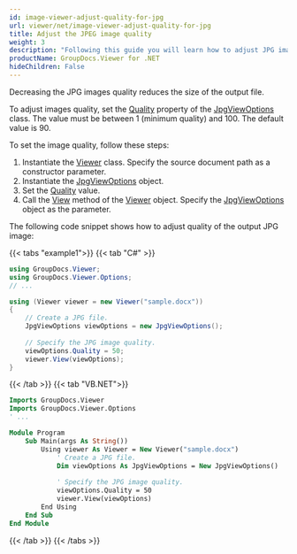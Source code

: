 ```yaml
---
id: image-viewer-adjust-quality-for-jpg
url: viewer/net/image-viewer-adjust-quality-for-jpg
title: Adjust the JPEG image quality
weight: 3
description: "Following this guide you will learn how to adjust JPG images quality when rendering documents with Image Viewer by GroupDocs."
productName: GroupDocs.Viewer for .NET
hideChildren: False
---
```

Decreasing the JPG images quality reduces the size of the output file.

To adjust images quality, set the [Quality](https://reference.groupdocs.com/net/viewer/groupdocs.viewer.options/jpgviewoptions/properties/quality) property of the [JpgViewOptions](https://reference.groupdocs.com/net/viewer/groupdocs.viewer.options/jpgviewoptions) class. The value must be between 1 (minimum quality) and 100. The default value is 90.

To set the image quality, follow these steps:

1. Instantiate the [Viewer](https://reference.groupdocs.com/net/viewer/groupdocs.viewer/viewer) class. Specify the source document path as a constructor parameter.
1. Instantiate the [JpgViewOptions](https://reference.groupdocs.com/net/viewer/groupdocs.viewer.options/jpgviewoptions) object.
2. Set the [Quality](https://reference.groupdocs.com/net/viewer/groupdocs.viewer.options/jpgviewoptions/properties/quality) value.
3. Call the [View](https://reference.groupdocs.com/net/viewer/groupdocs.viewer/viewer/methods/view) method of the [Viewer](https://reference.groupdocs.com/net/viewer/groupdocs.viewer/viewer) object. Specify the [JpgViewOptions](https://reference.groupdocs.com/net/viewer/groupdocs.viewer.options/jpgviewoptions) object as the parameter.

The following code snippet shows how to adjust quality of the output JPG image:

{{< tabs "example1">}}
{{< tab "C#" >}}
```csharp
using GroupDocs.Viewer;
using GroupDocs.Viewer.Options;
// ...

using (Viewer viewer = new Viewer("sample.docx"))
{
    // Create a JPG file.
    JpgViewOptions viewOptions = new JpgViewOptions();
    
    // Specify the JPG image quality.
    viewOptions.Quality = 50;    
    viewer.View(viewOptions);
}
```
{{< /tab >}}
{{< tab "VB.NET">}}
```vb
Imports GroupDocs.Viewer
Imports GroupDocs.Viewer.Options
' ...

Module Program
    Sub Main(args As String())
        Using viewer As Viewer = New Viewer("sample.docx")
            ' Create a JPG file.
            Dim viewOptions As JpgViewOptions = New JpgViewOptions()
        
            ' Specify the JPG image quality.
            viewOptions.Quality = 50
            viewer.View(viewOptions)
        End Using
    End Sub
End Module
```
{{< /tab >}}
{{< /tabs >}}